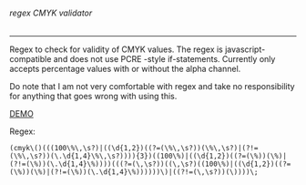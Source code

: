###### regex CMYK validator
***

Regex to check for validity of CMYK values. 
The regex is javascript-compatible and does not use PCRE -style if-statements.
Currently only accepts percentage values with or without the alpha channel.

Do note that I am not very comfortable with regex and take no responsibility for anything that goes wrong with using this.

[DEMO](https://regex101.com/r/6vDDKY/1)

Regex:

```
(cmyk\()(((100\%\,\s?)|((\d{1,2})((?=(\%\,\s?))(\%\,\s?)|(?!=(\%\,\s?))(\.\d{1,4}\%\,\s?)))){3})((100\%)|((\d{1,2})((?=(\%))(\%)|(?!=(\%))(\.\d{1,4}\%))))(((?=(\,\s?))((\,\s?)((100\%)|((\d{1,2})((?=(\%))(\%)|(?!=(\%))(\.\d{1,4}\%))))))\)|((?!=(\,\s?))(\))))\;
```


